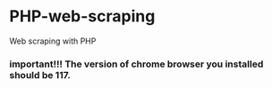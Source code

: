 # PHP-web-scraping
Web scraping with PHP

### important!!! The version of chrome browser you installed should be 117.

